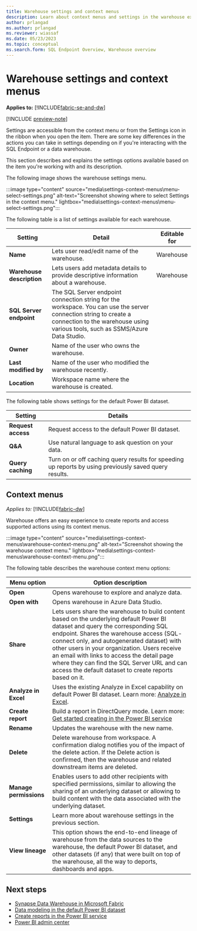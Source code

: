 ```yaml
---
title: Warehouse settings and context menus
description: Learn about context menus and settings in the warehouse experience.
author: prlangad
ms.author: prlangad
ms.reviewer: wiassaf
ms.date: 05/23/2023
ms.topic: conceptual
ms.search.form: SQL Endpoint Overview, Warehouse overview
---
```

# Warehouse settings and context menus

**Applies to:** [!INCLUDE[fabric-se-and-dw](includes/applies-to-version/fabric-se-and-dw.md)]

[!INCLUDE [preview-note](../includes/preview-note.md)]

Settings are accessible from the context menu or from the Settings icon in the ribbon when you open the item. There are some key differences in the actions you can take in settings depending on if you're interacting with the SQL Endpoint or a data warehouse.

This section describes and explains the settings options available based on the item you're working with and its description.

The following image shows the warehouse settings menu.

:::image type="content" source="media\settings-context-menus\menu-select-settings.png" alt-text="Screenshot showing where to select Settings in the context menu." lightbox="media\settings-context-menus\menu-select-settings.png":::

The following table is a list of settings available for each warehouse.

| **Setting** | **Detail** | **Editable for** |
|---|---|---|
| **Name** | Lets user read/edit name of the warehouse. | Warehouse |
| **Warehouse description** | Lets users add metadata details to provide descriptive information about a warehouse. | Warehouse |
| **SQL Server endpoint** | The SQL Server endpoint connection string for the workspace. You can use the server connection string to create a connection to the warehouse using various tools, such as SSMS/Azure Data Studio. | |
| **Owner** | Name of the user who owns the warehouse. | |
| **Last modified by** | Name of the user who modified the warehouse recently. | |
| **Location** | Workspace name where the warehouse is created. | |

The following table shows settings for the default Power BI dataset.

| **Setting** | **Details** |
|---|---|
| **Request access** | Request access to the default Power BI dataset. |
| **Q&A** | Use natural language to ask question on your data. |
| **Query caching** | Turn on or off caching query results for speeding up reports by using previously saved query results. |

## Context menus

*Applies to:* [!INCLUDE[fabric-dw](includes/applies-to-version/fabric-dw.md)]

Warehouse offers an easy experience to create reports and access supported actions using its context menus.

:::image type="content" source="media\settings-context-menus\warehouse-context-menu.png" alt-text="Screenshot showing the warehouse context menu." lightbox="media\settings-context-menus\warehouse-context-menu.png":::

The following table describes the warehouse context menu options:

| **Menu option** | **Option description** |
|---|---|
| **Open** | Opens warehouse to explore and analyze data. |
| **Open with** | Opens warehouse in Azure Data Studio. |
| **Share** | Lets users share the warehouse to build content based on the underlying default Power BI dataset and query the corresponding SQL endpoint. Shares the warehouse access (SQL- connect only, and autogenerated dataset) with other users in your organization. Users receive an email with links to access the detail page where they can find the SQL Server URL and can access the default dataset to create reports based on it. |
| **Analyze in Excel** | Uses the existing Analyze in Excel capability on default Power BI dataset. Learn more: [Analyze in Excel](/power-bi/collaborate-share/service-analyze-in-excel). |
| **Create report** | Build a report in DirectQuery mode. Learn more: [Get started creating in the Power BI service](/power-bi/fundamentals/service-get-started) |
| **Rename** | Updates the warehouse with the new name. |
| **Delete** | Delete warehouse from workspace. A confirmation dialog notifies you of the impact of the delete action. If the Delete action is confirmed, then the warehouse and related downstream items are deleted. |
| **Manage permissions** | Enables users to add other recipients with specified permissions, similar to allowing the sharing of an underlying dataset or allowing to build content with the data associated with the underlying dataset. |
| **Settings** | Learn more about warehouse settings in the previous section. |
| **View lineage** | This option shows the end-to-end lineage of warehouse from the data sources to the warehouse, the default Power BI dataset, and other datasets (if any) that were built on top of the warehouse, all the way to deports, dashboards and apps. |

## Next steps

- [Synapse Data Warehouse in Microsoft Fabric](data-warehousing.md#synapse-data-warehouse)
- [Data modeling in the default Power BI dataset](model-default-power-bi-dataset.md)
- [Create reports in the Power BI service](reports-power-bi-service.md)
- [Power BI admin center](../admin/admin-power-bi.md)